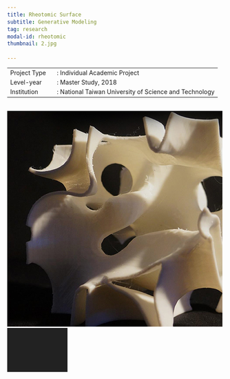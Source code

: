 ```yaml
---
title: Rheotomic Surface
subtitle: Generative Modeling
tag: research
modal-id: rheotomic
thumbnail: 2.jpg

---
```

<table class="table__research">
    <tbody>
        <tr>
            <td>
                Project Type&nbsp;&nbsp;&nbsp;
            </td>
            <td>
                : Individual Academic Project
            </td>
        </tr>
        <tr>
            <td>
                Level-year
            </td>
            <td>
                : Master Study, 2018
            </td>
        </tr>
        <tr>
            <td>
                Institution
            </td>
            <td>
                : National Taiwan University of Science and Technology
            </td>
        </tr>
    </tbody>
</table>
<br>
<img src="images/portfolio/2/2A.jpg" style="width:500px" class="img-responsive img-centered" alt="Rheotomic Surface">
<img src="images/portfolio/2/2B.jpg" class="img-responsive img-centered" alt="Rheotomic Surface">

